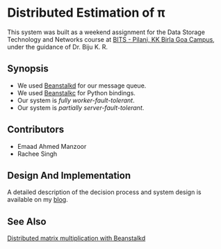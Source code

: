 # Distributed Estimation of π

This system was built as a weekend assignment for the
Data Storage Technology and Networks course at 
[BITS - Pilani, KK Birla Goa Campus][1], under the guidance
of Dr. Biju K. R.

## Synopsis

   * We used [Beanstalkd][2] for our message queue.
   * We used [Beanstalkc][3] for Python bindings.
   * Our system is *fully worker-fault-tolerant*.
   * Our system is *partially server-fault-tolerant*.

## Contributors

   * Emaad Ahmed Manzoor
   * Rachee Singh

## Design And Implementation

A detailed description of the decision process and system design
is available on my [blog][4].

[1]: http://universe.bits-pilani.ac.in/Goa/ 
[2]: https://github.com/kr/beanstalkd
[3]: https://github.com/earl/beanstalkc
[4]: http://www.eyeshalfclosed.com/blog/2012/03/17/throwing-darts/

## See Also

[Distributed matrix multiplication with Beanstalkd](https://github.com/racheesingh/Beanstalkd-Cluster)
